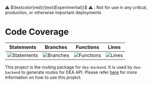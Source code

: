 ⚠️ $\textcolor{red}{\text{Experimental}}$ ⚠️ : Not for use in any critical, production, or otherwise important deployments

# Code Coverage

| Statements                                                                                 | Branches                                                                          | Functions                                                                               | Lines                                                                            |
| ------------------------------------------------------------------------------------------ | --------------------------------------------------------------------------------- | --------------------------------------------------------------------------------------- | -------------------------------------------------------------------------------- |
| ![Statements](https://img.shields.io/badge/statements-98.64%25-brightgreen.svg?style=flat) | ![Branches](https://img.shields.io/badge/branches-86.59%25-yellow.svg?style=flat) | ![Functions](https://img.shields.io/badge/functions-98.7%25-brightgreen.svg?style=flat) | ![Lines](https://img.shields.io/badge/lines-98.46%25-brightgreen.svg?style=flat) |

This project is the routing package for `dea-backend`. It is used by `dea-backend` to generate routes for DEA API. Please refer [here](../dea-backend/README.md) for more information on how to use this project.
